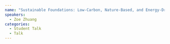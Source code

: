 ```yaml
---
name: "Sustainable Foundations: Low-Carbon, Nature-Based, and Energy-Driven Solutions - Zoe Zhuang"
speakers:
  - Zoe Zhuang
categories:
  - Student Talk
  - Talk
---
```


